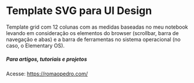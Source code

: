 # Template SVG para UI Design

Template grid com 12 colunas com as medidas baseadas no meu notebook levando em consideração os elementos do browser (scrollbar, barra de navegação e abas) e a barra de ferramentas no sistema operacional (no caso, o Elementary OS).

##### Para artigos, tutoriais e projetos
Acesse: https://romaopedro.com/

